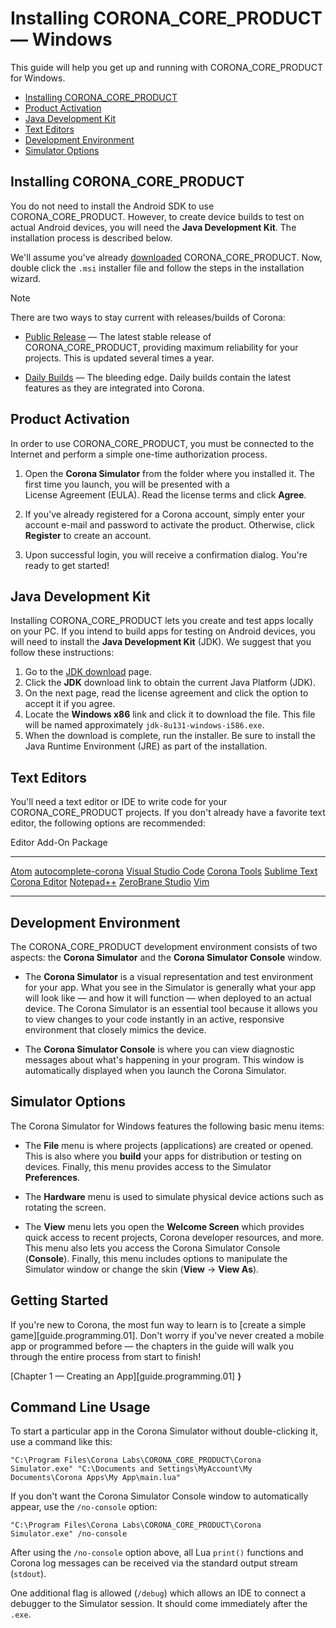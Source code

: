 # Installing CORONA_CORE_PRODUCT &mdash; Windows

This guide will help you get up and running with CORONA_CORE_PRODUCT for Windows.

<div class="guides-toc">

* [Installing CORONA_CORE_PRODUCT](#install)
* [Product Activation](#activate)
* [Java Development Kit](#jdk)
* [Text Editors](#editor)
* [Development Environment](#environment)
* [Simulator Options](#simoptions)

</div>


<a id="install"></a>

## Installing CORONA_CORE_PRODUCT

<div class="docs-tip-outer">
<div class="docs-tip-inner-left">
<div class="fa fa-cog"></div>
</div>
<div class="docs-tip-inner-right">

You do not need to install the Android SDK to use CORONA_CORE_PRODUCT. However, to create device builds to test on actual Android devices, you will need the __Java&nbsp;Development&nbsp;Kit__. The installation process is described below.

</div>
</div>

We'll assume you've already [downloaded](http://developer.coronalabs.com/downloads/coronasdk/) CORONA_CORE_PRODUCT. Now, double click the `.msi` installer file and follow the steps in the installation wizard.

<div class="guide-notebox">
<div class="notebox-title">Note</div>

There are two ways to stay current with releases/builds of Corona:

* [Public Release](https://developer.coronalabs.com/downloads/coronasdk) &mdash; The latest stable release of CORONA_CORE_PRODUCT, providing maximum reliability for your projects. This is updated several times a year.

* [Daily Builds](https://developer.coronalabs.com/downloads/daily-builds/) &mdash; The bleeding edge. Daily builds contain the latest features as they are integrated into Corona.

</div>




<a id="activate"></a>

## Product Activation

In order to use CORONA_CORE_PRODUCT, you must be connected to the Internet and perform a simple <nobr>one-time</nobr> authorization process.

1. Open the __Corona Simulator__ from the folder where you installed it. The first time you launch, you will be presented with a <nobr>License Agreement (EULA)</nobr>. Read the license terms and click __Agree__.

2. If you've already registered for a Corona account, simply enter your account <nobr>e-mail</nobr> and password to activate the product. Otherwise, click __Register__ to create an account.

<!---

<div class="code-indent">

![][images.simulator.install-win-login1]

</div>

-->

3. Upon successful login, you will receive a confirmation dialog. You're ready to get started!

<!---

<div class="code-indent">

![][images.simulator.install-win-login2]

</div>

-->




<a id="jdk"></a>

## Java Development Kit

Installing CORONA_CORE_PRODUCT lets you create and test apps locally on your PC. If you intend to build apps for testing on Android devices, you will need to install the <nobr>__Java Development Kit__</nobr> (JDK). We&nbsp;suggest that you follow these instructions:

1. Go to the [JDK download](http://www.oracle.com/technetwork/java/javase/downloads/index.html) page.
2. Click the __JDK__ download link to obtain the current <nobr>Java Platform (JDK)</nobr>.
3. On the next page, read the license agreement and click the option to accept it if you agree.
4. Locate the <nobr>__Windows x86__</nobr> link and click it to download the file. This file will be named approximately <nobr>`jdk-8u131-windows-i586.exe`</nobr>.
5. When the download is complete, run the installer. Be sure to install the <nobr>Java Runtime Environment</nobr> (JRE) as part of the installation.




<!---

<a id="coronaeditor"></a>

## Corona Editor (IDE)

[Corona Editor](http://coronalabs.com/products/editor/) offers developers a very capable and lightweight IDE. Corona Editor streamlines development and includes the following:

* __Debugger__ &mdash; set breakpoints and inspect variables.
* __Snippets__ &mdash; get help with syntax and coding conventions.
* __Code completion__ &mdash; save time for all APIs and constants.
* __Docs__ &mdash; bring up APIs directly from your code.
* __Launch__ &mdash; run the current app in the Corona Simulator from [Sublime Text](http://www.sublimetext.com).

For more information, please see the [Corona Editor](http://coronalabs.com/products/editor/) page.

-->




<a id="editor"></a>

## Text Editors

You'll need a text editor or IDE to write code for your CORONA_CORE_PRODUCT projects. If you don't already have a favorite text editor, the following options are recommended:

<div class="inner-table">

Editor																Add-On Package
------------------------------------------------------------------	---------------------------------------------
[Atom](https://atom.io)												[autocomplete-corona](http://bit.ly/1SA5cXv)
[Visual Studio Code](https://code.visualstudio.com/)				[Corona Tools](http://bit.ly/1SHiqgK)
[Sublime Text](http://www.sublimetext.com)							[Corona Editor](http://bit.ly/1QGh44H)
[Notepad++](http://notepad-plus-plus.org)
[ZeroBrane Studio](https://studio.zerobrane.com)
[Vim](http://www.vim.org)
------------------------------------------------------------------	---------------------------------------------

</div>




<a id="environment"></a>

## Development Environment

The CORONA_CORE_PRODUCT development environment consists of two aspects: the __Corona&nbsp;Simulator__ and the __Corona&nbsp;Simulator&nbsp;Console__ window.

* The __Corona Simulator__ is a visual representation and test environment for your app. What you see in the Simulator is generally what your app will look like — and how it will function — when deployed to an actual device. The Corona Simulator is an essential tool because it allows you to view changes to your code instantly in an active, responsive environment that closely mimics the device.

* The __Corona Simulator Console__ is where you can view diagnostic messages about what's happening in your program. This window is automatically displayed when you launch the Corona Simulator.




<a id="simoptions"></a>

## Simulator Options

The Corona Simulator for Windows features the following basic menu items:

* The __File__ menu is where projects (applications) are created or opened. This is also where you __build__ your apps for distribution or testing on devices. Finally, this menu provides access to the Simulator __Preferences__.

* The __Hardware__ menu is used to simulate physical device actions such as rotating the screen.

* The __View__ menu lets you open the __Welcome&nbsp;Screen__ which provides quick access to recent projects, Corona developer resources, and more. This menu also lets you access the Corona&nbsp;Simulator&nbsp;Console (__Console__). Finally, this menu includes options to manipulate the Simulator window or change the skin <nobr>(__View__ &rarr; __View&nbsp;As__)</nobr>.




<!---

### Building Apps

When you want to build your app for distribution or to test on a device, choose __File__&nbsp;&rarr;&nbsp;__Build__ and select the desired build option. The entire process for each OS is outlined in the following guides:

* [Signing and Building — Android][guide.distribution.androidBuild]
* [Creating Win32 Desktop Apps][guide.distribution.win32Build]

-->




## Getting Started

If you're new to Corona, the most fun way to learn is to [create a simple game][guide.programming.01]. Don't worry if you've never created a mobile app or programmed before&nbsp;&mdash; the chapters in the guide will walk you through the entire process from start to finish!

<div class="walkthrough-nav">

[Chapter 1 &mdash; Creating an App][guide.programming.01] __&rang;__

</div>




## Command Line Usage

To start a particular app in the Corona Simulator without double-clicking it, use a command like this:

```
"C:\Program Files\Corona Labs\CORONA_CORE_PRODUCT\Corona Simulator.exe" "C:\Documents and Settings\MyAccount\My Documents\Corona Apps\My App\main.lua"
```

If you don't want the Corona Simulator Console window to automatically appear, use the `/no-console` option:

```
"C:\Program Files\Corona Labs\CORONA_CORE_PRODUCT\Corona Simulator.exe" /no-console
```

After using the `/no-console` option above, all Lua `print()` functions and Corona log messages can be received via the standard output stream (`stdout`).

One additional flag is allowed (`/debug`) which allows an IDE to connect a debugger to the Simulator session. It should come immediately after the `.exe`.
